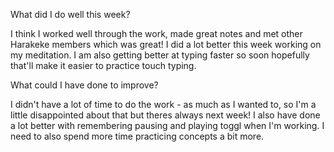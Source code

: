 What did I do well this week?

I think I worked well through the work, made great notes and met other Harakeke members which was great! I did a lot better this week working on my meditation. I am also getting better at typing faster so soon hopefully that'll make it easier to practice touch typing.

What could I have done to improve?

I didn't have a lot of time to do the work - as much as I wanted to, so I'm a little disappointed about that but theres always next week! I also have done a lot better with remembering pausing and playing toggl when I'm working. I need to also spend more time practicing concepts a bit more.
